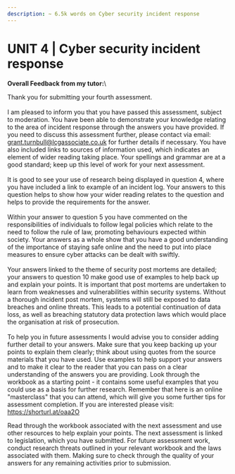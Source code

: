 ```yaml
---
description: ∼ 6.5k words on Cyber security incident response
---
```


# UNIT 4 | Cyber security incident response

**Overall Feedback from my tutor:**\


Thank you for submitting your fourth assessment.\
\
I am pleased to inform you that you have passed this assessment, subject to moderation. You have been able to demonstrate your knowledge relating to the area of incident response through the answers you have provided. If you need to discuss this assessment further, please contact via email: grant.turnbull@lcgassociate.co.uk for further details if necessary. You have also included links to sources of information used, which indicates an element of wider reading taking place.  Your spellings and grammar are at a good standard; keep up this level of work for your next assessment.\
\
It is good to see your use of research being displayed in question 4, where you have included a link to example of an incident log.  Your answers to this question helps to show how your wider reading relates to the question and helps to provide the requirements for the answer.\
\
Within your answer to question 5 you have commented on the responsibilities of individuals to follow legal policies which relate to the need to follow the rule of law, promoting behaviours expected within society.  Your answers as a whole show that you have a good understanding of the importance of staying safe online and the need to put into place measures to ensure cyber attacks can be dealt with swiftly.\
\
Your answers linked to the theme of security post mortems are detailed; your answers to question 10 make good use of examples to help back up and explain your points.  It is important that post mortems are undertaken to learn from weaknesses and vulnerabilities within security systems.  Without a thorough incident post mortem, systems will still be exposed to data breaches and online threats.  This leads to a potential continuation of data loss, as well as breaching statutory data protection laws which would place the organisation at risk of prosecution.\
\
To help you in future assessments I would advise you to consider adding further detail to your answers.  Make sure that you keep backing up your points to explain them clearly; think about using quotes from the source materials that you have used.  Use examples to help support your answers and to make it clear to the reader that you can pass on a clear understanding of the answers you are providing.  Look through the workbook as a starting point - it contains some useful examples that you could use as a basis for further research.  Remember that here is an online  "masterclass" that you can attend, which  will give you some further tips for assessment completion. If you are interested please visit: https://shorturl.at/oaa2O

Read through the workbook associated with the next assessment and use other resources to help explain your points.  The next assessment is linked to legislation, which you have submitted.  For future assessment work, conduct research threats outlined in your relevant workbook and the laws associated with them. Making sure to check through the quality of your answers for any remaining activities prior to submission.
